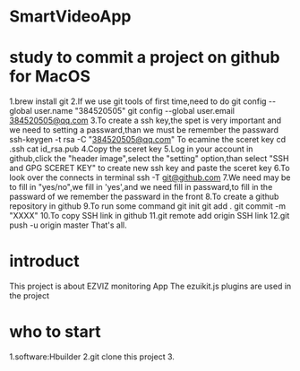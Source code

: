 # SmartVideoApp

# study to commit a project on github for MacOS
1.brew install git
2.If we use git tools of first time,need to do
	git config --global user.name "384520505"
	git config --global user.email 384520505@qq.com
3.To create a ssh key,the spet is very important and we need to setting a passward,than we must be remember the passward
	ssh-keygen -t rsa -C "384520505@qq.com"
To ecamine the sceret key
	cd .ssh
	cat id_rsa.pub
4.Copy the sceret key
5.Log in your account in github,click the "header image",select the "setting" option,than select "SSH and GPG SCERET KEY" to create new ssh key and paste the sceret key 
6.To look over the connects in terminal
	ssh -T git@github.com
7.We need may be to fill in "yes/no",we fill in 'yes',and we need fill in passward,to fill in the passward of we remember the passward in the front
8.To create a github repository in github
9.To run some command
	git init
	git add .
	git commit -m "XXXX"
10.To copy SSH link in github
11.git remote add origin SSH link
12.git push -u origin master
That's all.
	
# introduct
This project is about EZVIZ monitoring App
The ezuikit.js plugins are used in the project

# who to start
1.software:Hbuilder
2.git clone this project
3.

